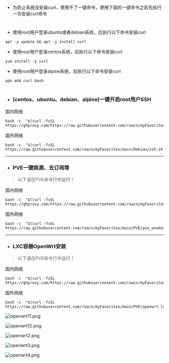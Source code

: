 - 为防止系统没安装curl，使用不了一键命令，使用下面的一键命令之前先执行一次安装curl命令

# 

- 使用root用户登录ubuntu或者debian系统，后执行以下命令安装curl

```
apt -y update && apt -y install curl
```

- 使用root用户登录centos系统，后执行以下命令安装curl

```
yum install -y curl
```

- 使用root用户登录alpine系统，后执行以下命令安装curl

```
apk add curl bash
```

# 

- ### (centos、ubuntu、debian、alpine)一键开启root用户SSH

国内网络
```
bash -c  "$(curl -fsSL https://ghproxy.com/https://raw.githubusercontent.com/roacn/myFavorites/main/Debian/ssh.sh)"
```
国外网络
```
bash -c  "$(curl -fsSL https://raw.githubusercontent.com/roacn/myFavorites/main/Debian/ssh.sh)"
```

------

- ### PVE一键换源、去订阅等

> 以下请在PVE命令行中运行！

国内网络
```
bash -c  "$(curl -fsSL https://ghproxy.com/https://raw.githubusercontent.com/roacn/myFavorites/main/PVE/pve_onekey.sh)"
```
国外网络
```
bash -c  "$(curl -fsSL https://raw.githubusercontent.com/roacn/myFavorites/main/PVE/pve_onekey.sh)"
```

------

- ### LXC容器OpenWrt安装

> 以下请在PVE命令行中运行！

国内网络
```
bash -c  "$(curl -fsSL https://ghproxy.com/https://raw.githubusercontent.com/roacn/myFavorites/main/PVE/openwrt_lxc_onekey.sh)"
```
国外网络
```
bash -c  "$(curl -fsSL https://raw.githubusercontent.com/roacn/myFavorites/main/PVE/openwrt_lxc_onekey.sh)"
```

![openwrt11.png](https://raw.githubusercontent.com/roacn/myFavorites/main/img/openwrt11.png)

![openwrt12.png](https://raw.githubusercontent.com/roacn/myFavorites/main/img/openwrt12.png)

![openwrt2.png](https://raw.githubusercontent.com/roacn/myFavorites/main/img/openwrt2.png)

![openwrt3.png](https://raw.githubusercontent.com/roacn/myFavorites/main/img/openwrt3.png)

![openwrt4.png](https://raw.githubusercontent.com/roacn/myFavorites/main/img/openwrt4.png)


